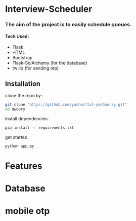 # Interview-Scheduler 


### The aim of the project is to easily schedule queues.


#### Tech Used:
- Flask
- HTML
- Bootstrap
- Flask-SqlAlchemy (for the database)
- twilio (for sending otp)


## Installation

clone the repo by :
```sh
git clone "https://github.com/yashmittal-ym/Qworry.git"
cd Qwoory
```

Install dependencies: 

```sh
pip install -r requirements.txt
```

get started: 

```sh
python app.py
```
# Features



# Database


# mobile otp






